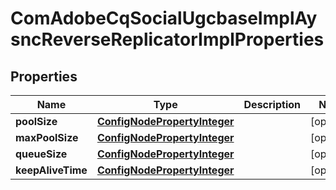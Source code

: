 
# ComAdobeCqSocialUgcbaseImplAysncReverseReplicatorImplProperties

## Properties
Name | Type | Description | Notes
------------ | ------------- | ------------- | -------------
**poolSize** | [**ConfigNodePropertyInteger**](ConfigNodePropertyInteger.md) |  |  [optional]
**maxPoolSize** | [**ConfigNodePropertyInteger**](ConfigNodePropertyInteger.md) |  |  [optional]
**queueSize** | [**ConfigNodePropertyInteger**](ConfigNodePropertyInteger.md) |  |  [optional]
**keepAliveTime** | [**ConfigNodePropertyInteger**](ConfigNodePropertyInteger.md) |  |  [optional]



